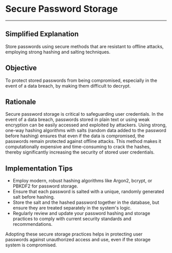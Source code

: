 # Secure Password Storage

---

## Simplified Explanation

Store passwords using secure methods that are resistant to offline attacks, employing strong hashing and salting techniques.

## Objective

To protect stored passwords from being compromised, especially in the event of a data breach, by making them difficult to decrypt.

## Rationale

Secure password storage is critical to safeguarding user credentials. In the event of a data breach, passwords stored in plain text or using weak encryption can be easily accessed and exploited by attackers. Using strong, one-way hashing algorithms with salts (random data added to the password before hashing) ensures that even if the data is compromised, the passwords remain protected against offline attacks. This method makes it computationally expensive and time-consuming to crack the hashes, thereby significantly increasing the security of stored user credentials.

## Implementation Tips

- Employ modern, robust hashing algorithms like Argon2, bcrypt, or PBKDF2 for password storage.
- Ensure that each password is salted with a unique, randomly generated salt before hashing.
- Store the salt and the hashed password together in the database, but ensure they are treated separately in the system's logic.
- Regularly review and update your password hashing and storage practices to comply with current security standards and recommendations.

Adopting these secure storage practices helps in protecting user passwords against unauthorized access and use, even if the storage system is compromised.
